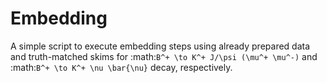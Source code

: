 # Embedding

A simple script to execute embedding steps using already prepared data and truth-matched skims for :math:`B^+ \to K^+ J/\psi (\mu^+ \mu^-)` and :math:`B^+ \to K^+ \nu \bar{\nu}` decay, respectively.
